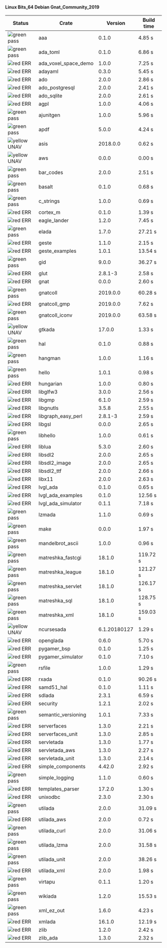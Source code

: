 #### Linux Bits_64 Debian Gnat_Community_2019

| Status | Crate | Version | Build time |
| --- | --- | --- | --- |
|![green](https://placehold.it/8/00aa00/000000?text=+) pass | aaa | 0.1.0 |  4.85 s |
|![green](https://placehold.it/8/00aa00/000000?text=+) pass | ada_toml | 0.1.0 |  6.86 s |
|![red](https://placehold.it/8/ff0000/000000?text=+) ERR  | ada_voxel_space_demo | 1.0.0 |  7.25 s |
|![red](https://placehold.it/8/ff0000/000000?text=+) ERR  | adayaml | 0.3.0 |  5.45 s |
|![red](https://placehold.it/8/ff0000/000000?text=+) ERR  | ado | 2.0.0 |  2.86 s |
|![red](https://placehold.it/8/ff0000/000000?text=+) ERR  | ado_postgresql | 2.0.0 |  2.41 s |
|![red](https://placehold.it/8/ff0000/000000?text=+) ERR  | ado_sqlite | 2.0.0 |  2.61 s |
|![red](https://placehold.it/8/ff0000/000000?text=+) ERR  | agpl | 1.0.0 |  4.06 s |
|![green](https://placehold.it/8/00aa00/000000?text=+) pass | ajunitgen | 1.0.0 |  5.96 s |
|![green](https://placehold.it/8/00aa00/000000?text=+) pass | apdf | 5.0.0 |  4.24 s |
|![yellow](https://placehold.it/8/ffbb00/000000?text=+) UNAV | asis | 2018.0.0 |  0.62 s |
|![yellow](https://placehold.it/8/ffbb00/000000?text=+) UNAV | aws | 0.0.0 |  0.00 s |
|![green](https://placehold.it/8/00aa00/000000?text=+) pass | bar_codes | 2.0.0 |  2.51 s |
|![green](https://placehold.it/8/00aa00/000000?text=+) pass | basalt | 0.1.0 |  0.68 s |
|![green](https://placehold.it/8/00aa00/000000?text=+) pass | c_strings | 1.0.0 |  0.69 s |
|![red](https://placehold.it/8/ff0000/000000?text=+) ERR  | cortex_m | 0.1.0 |  1.39 s |
|![red](https://placehold.it/8/ff0000/000000?text=+) ERR  | eagle_lander | 1.2.0 |  7.45 s |
|![green](https://placehold.it/8/00aa00/000000?text=+) pass | elada | 1.7.0 |  27.21 s |
|![red](https://placehold.it/8/ff0000/000000?text=+) ERR  | geste | 1.1.0 |  2.15 s |
|![red](https://placehold.it/8/ff0000/000000?text=+) ERR  | geste_examples | 1.0.1 |  13.54 s |
|![green](https://placehold.it/8/00aa00/000000?text=+) pass | gid | 9.0.0 |  36.27 s |
|![red](https://placehold.it/8/ff0000/000000?text=+) ERR  | glut | 2.8.1-3 |  2.58 s |
|![red](https://placehold.it/8/ff0000/000000?text=+) ERR  | gnat | 0.0.0 |  2.60 s |
|![green](https://placehold.it/8/00aa00/000000?text=+) pass | gnatcoll | 2019.0.0 |  60.28 s |
|![red](https://placehold.it/8/ff0000/000000?text=+) ERR  | gnatcoll_gmp | 2019.0.0 |  7.62 s |
|![green](https://placehold.it/8/00aa00/000000?text=+) pass | gnatcoll_iconv | 2019.0.0 |  63.58 s |
|![yellow](https://placehold.it/8/ffbb00/000000?text=+) UNAV | gtkada | 17.0.0 |  1.33 s |
|![green](https://placehold.it/8/00aa00/000000?text=+) pass | hal | 0.1.0 |  0.88 s |
|![green](https://placehold.it/8/00aa00/000000?text=+) pass | hangman | 1.0.0 |  1.16 s |
|![green](https://placehold.it/8/00aa00/000000?text=+) pass | hello | 1.0.1 |  0.98 s |
|![red](https://placehold.it/8/ff0000/000000?text=+) ERR  | hungarian | 1.0.0 |  0.80 s |
|![red](https://placehold.it/8/ff0000/000000?text=+) ERR  | libglfw3 | 3.0.0 |  2.56 s |
|![red](https://placehold.it/8/ff0000/000000?text=+) ERR  | libgmp | 6.1.0 |  2.59 s |
|![red](https://placehold.it/8/ff0000/000000?text=+) ERR  | libgnutls | 3.5.8 |  2.55 s |
|![red](https://placehold.it/8/ff0000/000000?text=+) ERR  | libgraph_easy_perl | 2.8.1-3 |  2.59 s |
|![red](https://placehold.it/8/ff0000/000000?text=+) ERR  | libgsl | 0.0.0 |  2.65 s |
|![green](https://placehold.it/8/00aa00/000000?text=+) pass | libhello | 1.0.0 |  0.61 s |
|![red](https://placehold.it/8/ff0000/000000?text=+) ERR  | liblua | 5.3.0 |  2.60 s |
|![red](https://placehold.it/8/ff0000/000000?text=+) ERR  | libsdl2 | 2.0.0 |  2.65 s |
|![red](https://placehold.it/8/ff0000/000000?text=+) ERR  | libsdl2_image | 2.0.0 |  2.65 s |
|![red](https://placehold.it/8/ff0000/000000?text=+) ERR  | libsdl2_ttf | 2.0.0 |  2.66 s |
|![red](https://placehold.it/8/ff0000/000000?text=+) ERR  | libx11 | 2.0.0 |  2.63 s |
|![red](https://placehold.it/8/ff0000/000000?text=+) ERR  | lvgl_ada | 0.1.0 |  0.65 s |
|![red](https://placehold.it/8/ff0000/000000?text=+) ERR  | lvgl_ada_examples | 0.1.0 |  12.56 s |
|![red](https://placehold.it/8/ff0000/000000?text=+) ERR  | lvgl_ada_simulator | 0.1.1 |  7.18 s |
|![green](https://placehold.it/8/00aa00/000000?text=+) pass | lzmada | 1.1.0 |  0.69 s |
|![green](https://placehold.it/8/00aa00/000000?text=+) pass | make | 0.0.0 |  1.97 s |
|![green](https://placehold.it/8/00aa00/000000?text=+) pass | mandelbrot_ascii | 1.0.0 |  0.96 s |
|![green](https://placehold.it/8/00aa00/000000?text=+) pass | matreshka_fastcgi | 18.1.0 |  119.72 s |
|![green](https://placehold.it/8/00aa00/000000?text=+) pass | matreshka_league | 18.1.0 |  121.27 s |
|![green](https://placehold.it/8/00aa00/000000?text=+) pass | matreshka_servlet | 18.1.0 |  126.17 s |
|![green](https://placehold.it/8/00aa00/000000?text=+) pass | matreshka_sql | 18.1.0 |  128.75 s |
|![green](https://placehold.it/8/00aa00/000000?text=+) pass | matreshka_xml | 18.1.0 |  159.03 s |
|![yellow](https://placehold.it/8/ffbb00/000000?text=+) UNAV | ncursesada | 6.1.20180127 |  1.29 s |
|![red](https://placehold.it/8/ff0000/000000?text=+) ERR  | openglada | 0.6.0 |  5.70 s |
|![red](https://placehold.it/8/ff0000/000000?text=+) ERR  | pygamer_bsp | 0.1.0 |  1.25 s |
|![red](https://placehold.it/8/ff0000/000000?text=+) ERR  | pygamer_simulator | 0.1.0 |  7.10 s |
|![green](https://placehold.it/8/00aa00/000000?text=+) pass | rsfile | 1.0.0 |  1.29 s |
|![red](https://placehold.it/8/ff0000/000000?text=+) ERR  | rxada | 0.1.0 |  90.26 s |
|![red](https://placehold.it/8/ff0000/000000?text=+) ERR  | samd51_hal | 0.1.0 |  1.11 s |
|![red](https://placehold.it/8/ff0000/000000?text=+) ERR  | sdlada | 2.3.1 |  6.59 s |
|![red](https://placehold.it/8/ff0000/000000?text=+) ERR  | security | 1.2.1 |  2.02 s |
|![green](https://placehold.it/8/00aa00/000000?text=+) pass | semantic_versioning | 1.0.1 |  7.33 s |
|![red](https://placehold.it/8/ff0000/000000?text=+) ERR  | serverfaces | 1.3.0 |  2.21 s |
|![red](https://placehold.it/8/ff0000/000000?text=+) ERR  | serverfaces_unit | 1.3.0 |  2.85 s |
|![red](https://placehold.it/8/ff0000/000000?text=+) ERR  | servletada | 1.3.0 |  1.77 s |
|![red](https://placehold.it/8/ff0000/000000?text=+) ERR  | servletada_aws | 1.3.0 |  2.27 s |
|![red](https://placehold.it/8/ff0000/000000?text=+) ERR  | servletada_unit | 1.3.0 |  2.14 s |
|![red](https://placehold.it/8/ff0000/000000?text=+) ERR  | simple_components | 4.42.0 |  2.92 s |
|![green](https://placehold.it/8/00aa00/000000?text=+) pass | simple_logging | 1.1.0 |  0.60 s |
|![red](https://placehold.it/8/ff0000/000000?text=+) ERR  | templates_parser | 17.2.0 |  1.30 s |
|![red](https://placehold.it/8/ff0000/000000?text=+) ERR  | unixodbc | 2.3.0 |  2.30 s |
|![green](https://placehold.it/8/00aa00/000000?text=+) pass | utilada | 2.0.0 |  31.09 s |
|![red](https://placehold.it/8/ff0000/000000?text=+) ERR  | utilada_aws | 2.0.0 |  0.72 s |
|![green](https://placehold.it/8/00aa00/000000?text=+) pass | utilada_curl | 2.0.0 |  31.06 s |
|![green](https://placehold.it/8/00aa00/000000?text=+) pass | utilada_lzma | 2.0.0 |  31.58 s |
|![green](https://placehold.it/8/00aa00/000000?text=+) pass | utilada_unit | 2.0.0 |  38.26 s |
|![red](https://placehold.it/8/ff0000/000000?text=+) ERR  | utilada_xml | 2.0.0 |  1.98 s |
|![green](https://placehold.it/8/00aa00/000000?text=+) pass | virtapu | 0.1.1 |  1.20 s |
|![green](https://placehold.it/8/00aa00/000000?text=+) pass | wikiada | 1.2.0 |  15.53 s |
|![green](https://placehold.it/8/00aa00/000000?text=+) pass | xml_ez_out | 1.6.0 |  4.23 s |
|![red](https://placehold.it/8/ff0000/000000?text=+) ERR  | xmlada | 16.1.0 |  12.19 s |
|![red](https://placehold.it/8/ff0000/000000?text=+) ERR  | zlib | 1.2.0 |  2.42 s |
|![red](https://placehold.it/8/ff0000/000000?text=+) ERR  | zlib_ada | 1.3.0 |  2.32 s |
